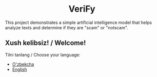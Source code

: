 <h1 align=center>VeriFy</h1>

This project demonstrates a simple artificial intelligence model that helps analyze texts and determine if they are "scam" or "notscam".

## Xush kelibsiz! / Welcome!

Tilni tanlang / Choose your language:

- [O'zbekcha](./docs/README.uz.md)
- [English](./docs/README.eng.md)
